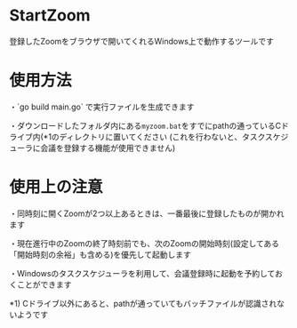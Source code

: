 StartZoom
===
登録したZoomをブラウザで開いてくれるWindows上で動作するツールです

<h1>使用方法</h1>
・`go build main.go` で実行ファイルを生成できます

・ダウンロードしたフォルダ内にある`myzoom.bat`をすでにpathの通っているCドライブ内(*1のディレクトリに置いてください
(これを行わないと、タスクスケジューラに会議を登録する機能が使用できません)

<h1>使用上の注意</h1>
・同時刻に開くZoomが2つ以上あるときは、一番最後に登録したものが開かれます

・現在進行中のZoomの終了時刻前でも、次のZoomの開始時刻(設定してある「開始時刻の余裕」も含める)を優先して起動します

・Windowsのタスクスケジューラを利用して、会議登録時に起動を予約しておくことができます

*1) Cドライブ以外にあると、pathが通っていてもバッチファイルが認識されないようです